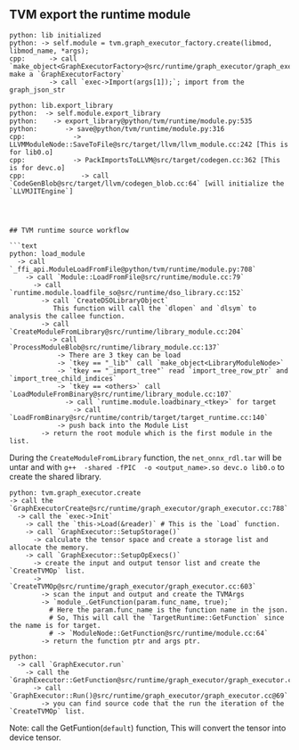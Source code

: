 ## TVM export the runtime module

```text
python: lib initialized
python: -> self.module = tvm.graph_executor_factory.create(libmod, libmod_name, *args);
cpp:      -> call `make_object<GraphExecutorFactory>@src/runtime/graph_executor/graph_executor_factory.cc:214` make a `GraphExecutorFactory`
          -> call `exec->Import(args[1]);`; import from the graph_json_str

python: lib.export_library
python:  -> self.module.export_library
python:    -> export_library@python/tvm/runtime/module.py:535
python:       -> save@python/tvm/runtime/module.py:316
cpp:            -> LLVMModuleNode::SaveToFile@src/target/llvm/llvm_module.cc:242 [This is for lib0.o]
cpp:            -> PackImportsToLLVM@src/target/codegen.cc:362 [This is for devc.o]
cpp:              -> call `CodeGenBlob@src/target/llvm/codegen_blob.cc:64` [will initialize the `LLVMJITEngine`]




## TVM runtime source workflow

```text
python: load_module
  -> call `_ffi_api.ModuleLoadFromFile@python/tvm/runtime/module.py:708`
    -> call `Module::LoadFromFile@src/runtime/module.cc:79`
      -> call `runtime.module.loadfile_so@src/runtime/dso_library.cc:152`
        -> call `CreateDSOLibraryObject`
           This function will call the `dlopen` and `dlsym` to analysis the callee function.
        -> call `CreateModuleFromLibrary@src/runtime/library_module.cc:204`
          -> call `ProcessModuleBlob@src/runtime/library_module.cc:137`
            -> There are 3 tkey can be load
            -> `tkey == "_lib"` call `make_object<LibraryModuleNode>`
            -> `tkey == "_import_tree"` read `import_tree_row_ptr` and `import_tree_child_indices`
            -> `tkey == <others>` call `LoadModuleFromBinary@src/runtime/library_module.cc:107`
              -> call `runtime.module.loadbinary_<tkey>` for target
                -> call `LoadFromBinary@src/runtime/contrib/target/target_runtime.cc:140`
            -> push back into the Module List
        -> return the root module which is the first module in the list.
```

During the `CreateModuleFromLibrary` function, the `net_onnx_rdl.tar` will be untar and with `g++  -shared -fPIC  -o <output_name>.so devc.o lib0.o` to create the shared library.

```log
python: tvm.graph_executor.create
-> call the `GraphExecutorCreate@src/runtime/graph_executor/graph_executor.cc:788`
  -> call the `exec->Init`
    -> call the `this->Load(&reader)` # This is the `Load` function.
    -> call `GraphExecutor::SetupStorage()`
      -> calculate the tensor space and create a storage list and allocate the memory.
    -> call `GraphExecutor::SetupOpExecs()`
      -> create the input and output tensor list and create the `CreateTVMOp` list.
      -> `CreateTVMOp@src/runtime/graph_executor/graph_executor.cc:603`
        -> scan the input and output and create the TVMArgs
        -> `module_.GetFunction(param.func_name, true);`
          # Here the param.func_name is the function name in the json.
          # So, This will call the `TargetRuntime::GetFunction` since the name is for target.
          # -> `ModuleNode::GetFunction@src/runtime/module.cc:64`
        -> return the function ptr and args ptr.

python:
  -> call `GraphExecutor.run`
    -> call the `GraphExecutor::GetFunction@src/runtime/graph_executor/graph_executor.cc:653`
      -> call `GraphExecutor::Run()@src/runtime/graph_executor/graph_executor.cc@69`
        -> you can find source code that the run the iteration of the `CreateTVMOp` list.
```

Note: call the GetFuntion(`default`) function, This will convert the tensor into device tensor.
